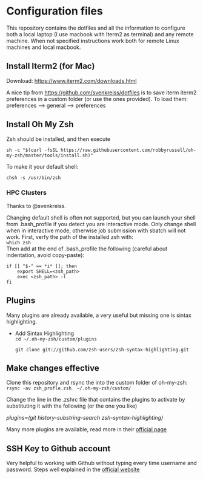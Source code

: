 # Configuration files 
This repository contains the dotfiles and all the information to configure both a local laptop (I use macbook with Iterm2 as terminal) and any remote machine. When not specified instructions work both for remote Linux machines and local macbook.

## Install Iterm2 (for Mac)

Download: https://www.iterm2.com/downloads.html

A nice tip from https://github.com/svenkreiss/dotfiles is to save iterm iterm2 preferences in a custom folder (or use the ones provided). To load them: preferences --> general --> preferences

## Install Oh My Zsh

Zsh should be installed, and then execute

`sh -c "$(curl -fsSL https://raw.githubusercontent.com/robbyrussell/oh-my-zsh/master/tools/install.sh)"`


To make it your default shell:

`chsh -s /usr/bin/zsh`




### HPC Clusters
Thanks to @svenkreiss.

Changing default shell is often not supported, but you can launch your shell from .bash_profile if you detect you are interactive mode. Only change shell when in interactive mode, otherwise job submission with sbatch will not work. 
First, verfy the path of the installed zsh with: \
`which zsh` \
Then add at the end of .bash_profile the following (careful about indentation, avoid copy-paste): 

```
if [[ "$-" == *i* ]]; then
	export SHELL=<zsh_path>
	exec <zsh_path> -l
fi
```


## Plugins
Many plugins are already available, a very useful but missing one is sintax highlighting.

* Add Sintax Highlighting \
`cd ~/.oh-my-zsh/custom/plugins` 

  `git clone git://github.com/zsh-users/zsh-syntax-highlighting.git`


## Make changes effective
Clone this repository and rsync the into the custom folder of oh-my-zsh:
`rsync -av zsh_profle.zsh  ~/.oh-my-zsh/custom/`

Change the line in the .zshrc file that contains the plugins to activate by substituting it with the following (or the one you like)

*plugins=(git history-substring-search  zsh-syntax-highlighting)*

Many more plugins are available, read more in their [official page](https://github.com/ohmyzsh/ohmyzsh/wiki/Plugins)

## SSH Key to Github account
Very helpful to working with Github without typing every time username and password. Steps well explained in the [official website](https://docs.github.com/en/free-pro-team@latest/github/authenticating-to-github/adding-a-new-ssh-key-to-your-github-account)